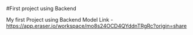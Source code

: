 #First project using Backend

My first Project using Backend
Model Link - https://app.eraser.io/workspace/mo8s24OCD4QYddnTRgRc?origin=share
